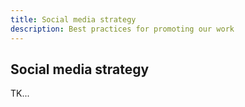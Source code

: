 ```yaml
---
title: Social media strategy
description: Best practices for promoting our work
---
```


## Social media strategy

TK...
